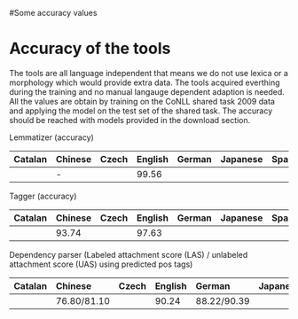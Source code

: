 #Some accuracy values

# Accuracy of the tools #

The tools are all language independent that means we do not use lexica or a morphology which would provide extra data. The tools acquired everthing during the training and no manual langauge dependent adaption is needed.  All the values are obtain by training on the CoNLL shared task 2009 data and applying the model on the test set of the shared task. The accuracy should be reached with models provided in the download section.

Lemmatizer (accuracy)

| Catalan | Chinese | Czech |  English | German | Japanese | Spanish |
|:--------|:--------|:------|:---------|:-------|:---------|:--------|
|               | -             |             | 99.56    |                |                  |                |


Tagger (accuracy)

| Catalan | Chinese | Czech |  English | German | Japanese | Spanish |
|:--------|:--------|:------|:---------|:-------|:---------|:--------|
|               | 93.74     |             | 97.63    |     |                  |                |


Dependency parser (Labeled attachment score (LAS) / unlabeled attachment score (UAS)  using predicted pos tags)

| Catalan | Chinese | Czech |  English | German | Japanese | Spanish |
|:--------|:--------|:------|:---------|:-------|:---------|:--------|
|               |  76.80/81.10        |             | 90.24    |  88.22/90.39   |                 |    88.02/91.12             |